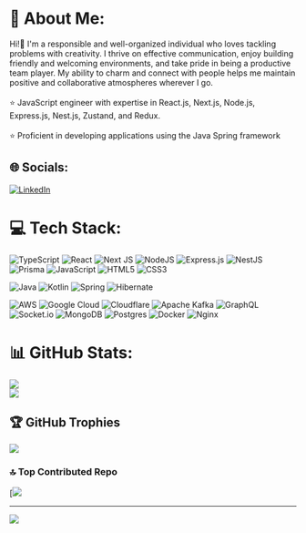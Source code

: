 # 💫 About Me:
Hi!👋 I'm a responsible and well-organized individual who loves tackling problems with creativity. I thrive on effective communication, enjoy building friendly and welcoming environments, and take pride in being a productive team player. My ability to charm and connect with people helps me maintain positive and collaborative atmospheres wherever I go.<br><br>⭐ JavaScript engineer with expertise in React.js, Next.js, Node.js, Express.js, Nest.js, Zustand, and Redux.<br><br>⭐ Proficient in developing applications using the Java Spring framework


## 🌐 Socials:
[![LinkedIn](https://img.shields.io/badge/LinkedIn-%230077B5.svg?logo=linkedin&logoColor=white)](https://linkedin.com/in/orest-sonich) 

# 💻 Tech Stack:
![TypeScript](https://img.shields.io/badge/typescript-%23007ACC.svg?style=flat&logo=typescript&logoColor=white) ![React](https://img.shields.io/badge/react-%2320232a.svg?style=flat&logo=react&logoColor=%2361DAFB) ![Next JS](https://img.shields.io/badge/Next-black?style=flat&logo=next.js&logoColor=white) ![NodeJS](https://img.shields.io/badge/node.js-6DA55F?style=flat&logo=node.js&logoColor=white) ![Express.js](https://img.shields.io/badge/express.js-%23404d59.svg?style=flat&logo=express&logoColor=%2361DAFB)  ![NestJS](https://img.shields.io/badge/nestjs-%23E0234E.svg?style=flat&logo=nestjs&logoColor=white) ![Prisma](https://img.shields.io/badge/Prisma-3982CE?style=flat&logo=Prisma&logoColor=white) ![JavaScript](https://img.shields.io/badge/javascript-%23323330.svg?style=flat&logo=javascript&logoColor=%23F7DF1E) ![HTML5](https://img.shields.io/badge/html5-%23E34F26.svg?style=flat&logo=html5&logoColor=white) ![CSS3](https://img.shields.io/badge/css3-%231572B6.svg?style=flat&logo=css3&logoColor=white)

![Java](https://img.shields.io/badge/java-%23ED8B00.svg?style=flat&logo=openjdk&logoColor=white) ![Kotlin](https://img.shields.io/badge/kotlin-%237F52FF.svg?style=flat&logo=kotlin&logoColor=white)  ![Spring](https://img.shields.io/badge/spring-%236DB33F.svg?style=flat&logo=spring&logoColor=white) ![Hibernate](https://img.shields.io/badge/Hibernate-59666C?style=flat&logo=Hibernate&logoColor=white)

![AWS](https://img.shields.io/badge/AWS-%23FF9900.svg?style=flat&logo=amazon-aws&logoColor=white) ![Google Cloud](https://img.shields.io/badge/GoogleCloud-%234285F4.svg?style=flat&logo=google-cloud&logoColor=white) ![Cloudflare](https://img.shields.io/badge/Cloudflare-F38020?style=flat&logo=Cloudflare&logoColor=white)  ![Apache Kafka](https://img.shields.io/badge/Apache%20Kafka-000?style=flat&logo=apachekafka) ![GraphQL](https://img.shields.io/badge/-GraphQL-E10098?style=flat&logo=graphql&logoColor=white) ![Socket.io](https://img.shields.io/badge/Socket.io-black?style=flat&logo=socket.io&badgeColor=010101)  ![MongoDB](https://img.shields.io/badge/MongoDB-%234ea94b.svg?style=flat&logo=mongodb&logoColor=white) ![Postgres](https://img.shields.io/badge/postgres-%23316192.svg?style=flat&logo=postgresql&logoColor=white) ![Docker](https://img.shields.io/badge/docker-%230db7ed.svg?style=flat&logo=docker&logoColor=white) ![Nginx](https://img.shields.io/badge/nginx-%23009639.svg?style=flat&logo=nginx&logoColor=white)
# 📊 GitHub Stats:
![](https://github-readme-streak-stats.herokuapp.com/?user=OrestSonich&theme=github_dark&hide_border=false)<br/>
![](https://github-readme-stats.vercel.app/api/top-langs/?username=OrestSonich&theme=github_dark&hide_border=false&include_all_commits=false&count_private=false&layout=compact)

## 🏆 GitHub Trophies
![](https://github-profile-trophy.vercel.app/?username=OrestSonich&theme=radical&no-frame=false&no-bg=true&margin-w=4)

### 🔝 Top Contributed Repo
[![](https://github-contributor-stats.vercel.app/api?username=OrestSonich&limit=2&theme=radical&combine_all_yearly_contributions=true)

---
[![](https://visitcount.itsvg.in/api?id=OrestSonich&label=Profile%20Views&color=3&icon=5&pretty=false)](https://visitcount.itsvg.in)
